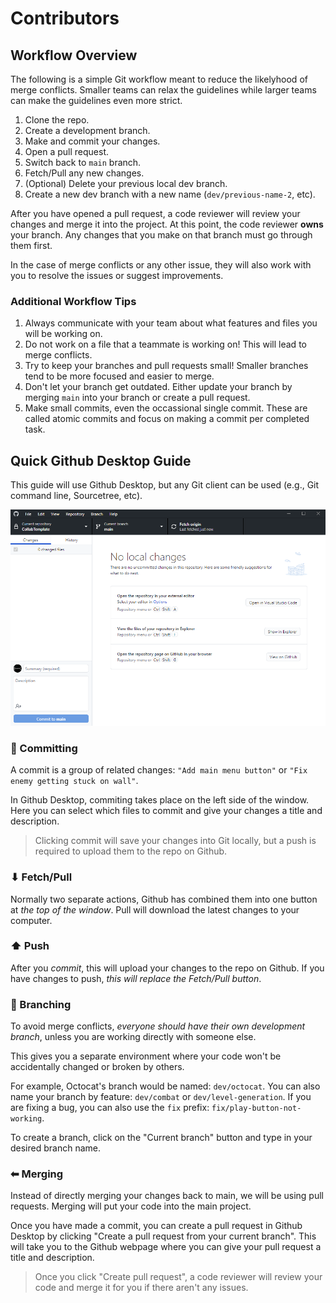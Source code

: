 # Contributors

## Workflow Overview

The following is a simple Git workflow meant to reduce the likelyhood
of merge conflicts. Smaller teams can relax the guidelines while
larger teams can make the guidelines even more strict.

1. Clone the repo.
2. Create a development branch.
3. Make and commit your changes.
4. Open a pull request.
5. Switch back to `main` branch.
6. Fetch/Pull any new changes.
7. (Optional) Delete your previous local dev branch.
8. Create a new dev branch with a new name (`dev/previous-name-2`, etc).

After you have opened a pull request, a code reviewer will review your
changes and merge it into the project. At this point, the code
reviewer **owns** your branch. Any changes that you make on that
branch must go through them first.

In the case of merge conflicts or any other issue, they will also work
with you to resolve the issues or suggest improvements.

### Additional Workflow Tips

1. Always communicate with your team about what features and files you will be working on.
2. Do not work on a file that a teammate is working on! This will lead to merge conflicts.
3. Try to keep your branches and pull requests small! Smaller branches tend to be more focused and easier to merge.
4. Don't let your branch get outdated. Either update your branch by merging `main` into your branch or create a pull request.
5. Make small commits, even the occassional single commit. These are called atomic commits and focus on making a commit per completed task.

## Quick Github Desktop Guide

This guide will use Github Desktop, but any Git client can be used (e.g., Git command line, Sourcetree, etc).

![Image of Github Desktop interface](/docs/collab-template/github-desktop.png)

### 💾 Committing
A commit is a group of related changes: `"Add main menu button"` or `"Fix enemy getting stuck on wall"`.

In Github Desktop, commiting takes place on the left side of the window.
Here you can select which files to commit and give your changes a title and description.

> Clicking commit will save your changes into Git locally, but a push is required to upload them to the repo on Github.

### ⬇ Fetch/Pull
Normally two separate actions, Github has combined them into one button at *the top of the window*. Pull will download the latest changes to your computer.

### ⬆ Push
After you *commit*, this will upload your changes to the repo on Github. If you have changes to push, *this will replace the Fetch/Pull button*.

### 🌲 Branching
To avoid merge conflicts, *everyone should have their own development
branch*, unless you are working directly with someone else.

This gives you a separate environment where your code won't be
accidentally changed or broken by others.

For example, Octocat's branch would be named: `dev/octocat`.
You can also name your branch by feature: `dev/combat` or `dev/level-generation`.
If you are fixing a bug, you can also use the `fix` prefix: `fix/play-button-not-working`.

To create a branch, click on the "Current branch" button and type in your desired branch name.

### ⬅ Merging
Instead of directly merging your changes back to main, we will be using pull requests. Merging will put your code into the main project.

Once you have made a commit, you can create a pull request in Github Desktop by clicking "Create a pull request from your current branch".
This will take you to the Github webpage where you can give your pull request a title and description.

> Once you click "Create pull request", a code reviewer will review your code and merge it for you if there aren't any issues.